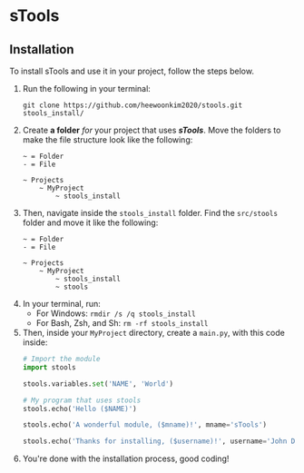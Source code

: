 # sTools
## Installation
To install sTools and use it in your project, follow the steps below.
1. Run the following in your terminal:
    ```
    git clone https://github.com/heewoonkim2020/stools.git stools_install/
    ```
2. Create **a folder** _for_ your project that uses **_sTools_**. Move the folders to make the file structure look like the following:
    ```
    ~ = Folder
    - = File

    ~ Projects
        ~ MyProject
            ~ stools_install
    ```
3. Then, navigate inside the ```stools_install``` folder. Find the ```src/stools``` folder and move it like the following:
    ```
    ~ = Folder
    - = File

    ~ Projects
        ~ MyProject
            ~ stools_install
            ~ stools
    ```
4. In your terminal, run:
    - For Windows: ```rmdir /s /q stools_install```
    - For Bash, Zsh, and Sh: ```rm -rf stools_install```
5. Then, inside your ```MyProject``` directory, create a ```main.py```, with this code inside:
    ```py
    # Import the module
    import stools

    stools.variables.set('NAME', 'World')

    # My program that uses stools
    stools.echo('Hello ($NAME)')
    
    stools.echo('A wonderful module, ($mname)!', mname='sTools')

    stools.echo('Thanks for installing, ($username)!', username='John Doe')
    ```
6. You're done with the installation process, good coding!
